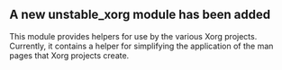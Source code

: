 ## A new unstable_xorg module has been added

This module provides helpers for use by the various Xorg projects. Currently, it
contains a helper for simplifying the application of the man pages that Xorg
projects create.
